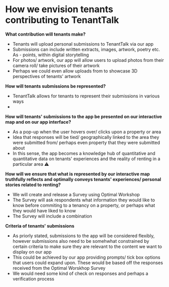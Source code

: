   # How we envision tenants contributing to TenantTalk 

 **What contribution will tenants make?**
 - Tenants will upload personal submissions to TenantTalk via our app
 - Submissions can include written extracts, images, artwork, poetry etc. As - points, within digital storytelling
 - For photos/ artwork, our app will allow users to upload photos from their camera roll/ take pictures of their artwork
 - Perhaps we could even allow uploads from to showcase 3D perspectives of tenants' artwork

**How will tenants submissions be represented?**
  - TenantTalk allows for tenants to represent their submissions in various ways
  - 
  **How will tenants' submissions to the app be presented on our interactive map and on our app interface?**
  - As a pop-up when the user hovers over/ clicks upon a property or area
  - Idea that responses will be tied/ geographically linked to the area they were submitted from/ perhaps even property that they were submitted about
  - In this sense, the app becomes a knowledge hub of quantitative and quantitative data on tenants' experiences and the reality of renting in a particular area :warning:
    
**How will we ensure that what is represented by our interactive map truthfully reflects and optimally conveys tenants' experiences/ personal stories related to renting?**
- We will create and release a Survey using Optimal Workshop
- The Survey will ask respondents what information they would like to know before commiting to a tenancy on a property, or perhaps what they would have liked to know
- The Survey will include a combination 

**Criteria of tenants' submissions**
- As priorly stated, submissions to the app will be considered flexibly, however submissions also need to be somehwhat constrained by certain criteria to make sure they are relevant to the content we want to display on our app
- This could be achieved by our app providing prompts/ tick box options that users could expand upon. These would be based off the responses received from the Optimal Worskhop Survey
- We would need some kind of check on responses and perhaps a verification process

